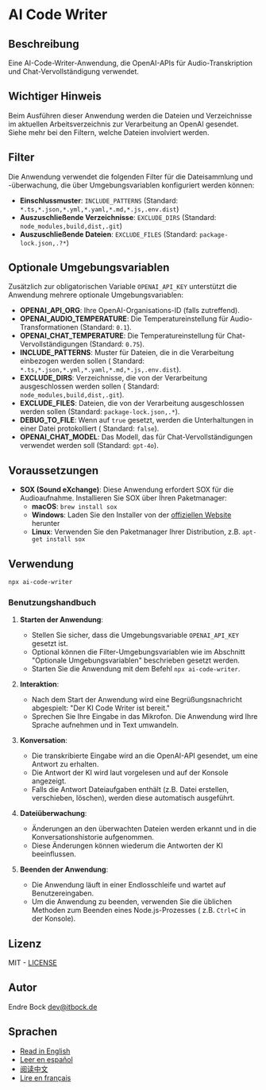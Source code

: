 # AI Code Writer

## Beschreibung

Eine AI-Code-Writer-Anwendung, die OpenAI-APIs für Audio-Transkription und Chat-Vervollständigung verwendet.

## Wichtiger Hinweis

Beim Ausführen dieser Anwendung werden die Dateien und Verzeichnisse im aktuellen Arbeitsverzeichnis zur Verarbeitung an
OpenAI gesendet. Siehe mehr bei den Filtern, welche Dateien involviert werden.

## Filter

Die Anwendung verwendet die folgenden Filter für die Dateisammlung und -überwachung, die über Umgebungsvariablen
konfiguriert werden können:

- **Einschlussmuster**: `INCLUDE_PATTERNS` (Standard: `*.ts,*.json,*.yml,*.yaml,*.md,*.js,.env.dist`)
- **Auszuschließende Verzeichnisse**: `EXCLUDE_DIRS` (Standard: `node_modules,build,dist,.git`)
- **Auszuschließende Dateien**: `EXCLUDE_FILES` (Standard: `package-lock.json,.?*`)

## Optionale Umgebungsvariablen

Zusätzlich zur obligatorischen Variable `OPENAI_API_KEY` unterstützt die Anwendung mehrere optionale Umgebungsvariablen:

- **OPENAI_API_ORG**: Ihre OpenAI-Organisations-ID (falls zutreffend).
- **OPENAI_AUDIO_TEMPERATURE**: Die Temperatureinstellung für Audio-Transformationen (Standard: `0.1`).
- **OPENAI_CHAT_TEMPERATURE**: Die Temperatureinstellung für Chat-Vervollständigungen (Standard: `0.75`).
- **INCLUDE_PATTERNS**: Muster für Dateien, die in die Verarbeitung einbezogen werden sollen (
  Standard: `*.ts,*.json,*.yml,*.yaml,*.md,*.js,.env.dist`).
- **EXCLUDE_DIRS**: Verzeichnisse, die von der Verarbeitung ausgeschlossen werden sollen (
  Standard: `node_modules,build,dist,.git`).
- **EXCLUDE_FILES**: Dateien, die von der Verarbeitung ausgeschlossen werden sollen (Standard: `package-lock.json,.*`).
- **DEBUG_TO_FILE**: Wenn auf `true` gesetzt, werden die Unterhaltungen in einer Datei protokolliert (
  Standard: `false`).
- **OPENAI_CHAT_MODEL**: Das Modell, das für Chat-Vervollständigungen verwendet werden soll (Standard: `gpt-4o`).

## Voraussetzungen

- **SOX (Sound eXchange)**: Diese Anwendung erfordert SOX für die Audioaufnahme. Installieren Sie SOX über Ihren
  Paketmanager:
    - **macOS**: `brew install sox`
    - **Windows**: Laden Sie den Installer von der [offiziellen Website](http://sox.sourceforge.net/) herunter
    - **Linux**: Verwenden Sie den Paketmanager Ihrer Distribution, z.B. `apt-get install sox`

## Verwendung

```sh
npx ai-code-writer
```

### Benutzungshandbuch

1. **Starten der Anwendung**:
    - Stellen Sie sicher, dass die Umgebungsvariable `OPENAI_API_KEY` gesetzt ist.
    - Optional können die Filter-Umgebungsvariablen wie im Abschnitt "Optionale Umgebungsvariablen" beschrieben gesetzt
      werden.
    - Starten Sie die Anwendung mit dem Befehl `npx ai-code-writer`.

2. **Interaktion**:
    - Nach dem Start der Anwendung wird eine Begrüßungsnachricht abgespielt: "Der KI Code Writer ist bereit."
    - Sprechen Sie Ihre Eingabe in das Mikrofon. Die Anwendung wird Ihre Sprache aufnehmen und in Text umwandeln.

3. **Konversation**:
    - Die transkribierte Eingabe wird an die OpenAI-API gesendet, um eine Antwort zu erhalten.
    - Die Antwort der KI wird laut vorgelesen und auf der Konsole angezeigt.
    - Falls die Antwort Dateiaufgaben enthält (z.B. Datei erstellen, verschieben, löschen), werden diese automatisch
      ausgeführt.

4. **Dateiüberwachung**:
    - Änderungen an den überwachten Dateien werden erkannt und in die Konversationshistorie aufgenommen.
    - Diese Änderungen können wiederum die Antworten der KI beeinflussen.

5. **Beenden der Anwendung**:
    - Die Anwendung läuft in einer Endlosschleife und wartet auf Benutzereingaben.
    - Um die Anwendung zu beenden, verwenden Sie die üblichen Methoden zum Beenden eines Node.js-Prozesses (
      z.B. `Ctrl+C` in der Konsole).

## Lizenz

MIT - [LICENSE](./LICENSE)

## Autor

Endre Bock <dev@itbock.de>

## Sprachen

- [Read in English](./README.md)
- [Leer en español](./README_es.md)
- [阅读中文](./README_zh.md)
- [Lire en français](./README_fr.md)


